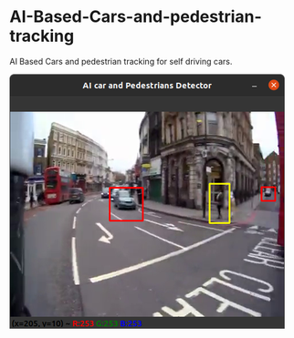 # AI-Based-Cars-and-pedestrian-tracking
AI Based Cars and pedestrian tracking for self driving cars.

![](images/PrototypeSample.png)
